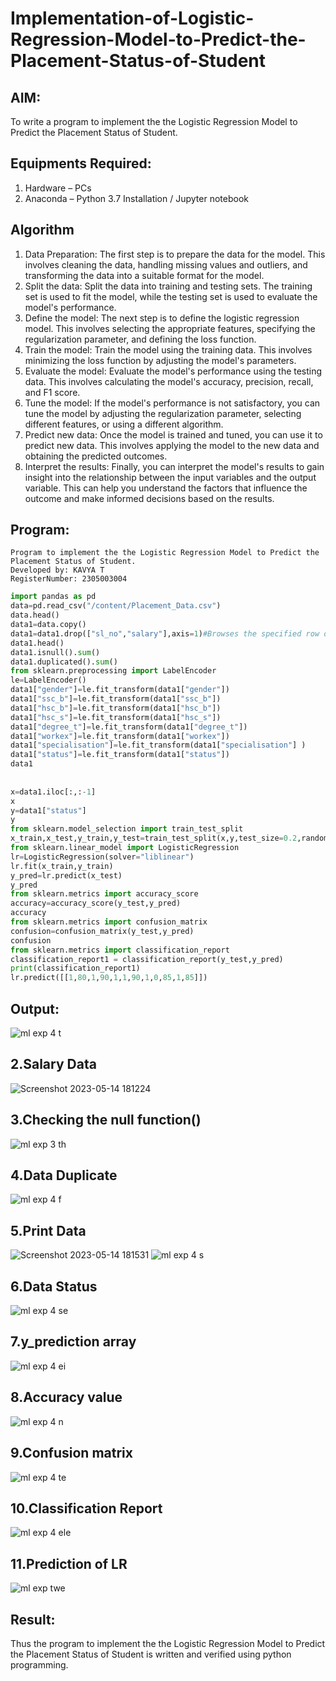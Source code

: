 # Implementation-of-Logistic-Regression-Model-to-Predict-the-Placement-Status-of-Student

## AIM:
To write a program to implement the the Logistic Regression Model to Predict the Placement Status of Student.

## Equipments Required:
1. Hardware – PCs
2. Anaconda – Python 3.7 Installation / Jupyter notebook

## Algorithm
1. Data Preparation: The first step is to prepare the data for the model. This 
involves cleaning the data, handling missing values and outliers, and 
transforming the data into a suitable format for the model.  
2. Split the data: Split the data into training and testing sets. The training set 
is used to fit the model, while the testing set is used to evaluate the model's 
performance.  
3. Define the model: The next step is to define the logistic regression model. 
This involves selecting the appropriate features, specifying the regularization 
parameter, and defining the loss function. 
4. Train the model: Train the model using the training data. This involves 
minimizing the loss function by adjusting the model's parameters. 
5. Evaluate the model: Evaluate the model's performance using the testing data. 
This involves calculating the model's accuracy, precision, recall, and F1 score. 
6. Tune the model: If the model's performance is not satisfactory, you can tune 
the model by adjusting the regularization parameter, selecting different 
features, or using a different algorithm.
7. Predict new data: Once the model is trained and tuned, you can use it to 
predict new data. This involves applying the model to the new data and 
obtaining the predicted outcomes.
8. Interpret the results: Finally, you can interpret the model's results to gain 
insight into the relationship between the input variables and the output 
variable. This can help you understand the factors that influence the outcome 
and make informed decisions based on the results. 
## Program:
```
Program to implement the the Logistic Regression Model to Predict the Placement Status of Student.
Developed by: KAVYA T 
RegisterNumber: 2305003004 
```
```python
import pandas as pd 
data=pd.read_csv("/content/Placement_Data.csv") 
data.head() 
data1=data.copy() 
data1=data1.drop(["sl_no","salary"],axis=1)#Browses the specified row or column 
data1.head() 
data1.isnull().sum() 
data1.duplicated().sum() 
from sklearn.preprocessing import LabelEncoder 
le=LabelEncoder() 
data1["gender"]=le.fit_transform(data1["gender"]) 
data1["ssc_b"]=le.fit_transform(data1["ssc_b"]) 
data1["hsc_b"]=le.fit_transform(data1["hsc_b"]) 
data1["hsc_s"]=le.fit_transform(data1["hsc_s"]) 
data1["degree_t"]=le.fit_transform(data1["degree_t"]) 
data1["workex"]=le.fit_transform(data1["workex"]) 
data1["specialisation"]=le.fit_transform(data1["specialisation"] )      
data1["status"]=le.fit_transform(data1["status"])        
data1  
 
 
x=data1.iloc[:,:-1] 
x 
y=data1["status"] 
y 
from sklearn.model_selection import train_test_split 
x_train,x_test,y_train,y_test=train_test_split(x,y,test_size=0.2,random_state=0) 
from sklearn.linear_model import LogisticRegression 
lr=LogisticRegression(solver="liblinear") 
lr.fit(x_train,y_train) 
y_pred=lr.predict(x_test) 
y_pred 
from sklearn.metrics import accuracy_score 
accuracy=accuracy_score(y_test,y_pred) 
accuracy 
from sklearn.metrics import confusion_matrix 
confusion=confusion_matrix(y_test,y_pred) 
confusion 
from sklearn.metrics import classification_report 
classification_report1 = classification_report(y_test,y_pred) 
print(classification_report1) 
lr.predict([[1,80,1,90,1,1,90,1,0,85,1,85]]) 

```

## Output:
![ml exp 4 t](https://github.com/Rama-Lekshmi/Implementation-of-Logistic-Regression-Model-to-Predict-the-Placement-Status-of-Student/assets/118541549/d343df92-e10c-416a-bbeb-469c70f9317b)
## 2.Salary Data
![Screenshot 2023-05-14 181224](https://github.com/Rama-Lekshmi/Implementation-of-Logistic-Regression-Model-to-Predict-the-Placement-Status-of-Student/assets/118541549/4dec9e7f-b24f-4947-8ed8-eb77166acd02)
## 3.Checking the null function()
![ml exp 3 th](https://github.com/Rama-Lekshmi/Implementation-of-Logistic-Regression-Model-to-Predict-the-Placement-Status-of-Student/assets/118541549/2bf8d777-40f9-4a15-819f-f740a88dc01b)
## 4.Data Duplicate
![ml exp 4 f](https://github.com/Rama-Lekshmi/Implementation-of-Logistic-Regression-Model-to-Predict-the-Placement-Status-of-Student/assets/118541549/24435259-ce8d-415e-a46e-515b3ce5bcd5)
## 5.Print Data
![Screenshot 2023-05-14 181531](https://github.com/Rama-Lekshmi/Implementation-of-Logistic-Regression-Model-to-Predict-the-Placement-Status-of-Student/assets/118541549/b61b0a25-84b6-41c7-952d-09f2099f6354)
![ml exp 4 s](https://github.com/Rama-Lekshmi/Implementation-of-Logistic-Regression-Model-to-Predict-the-Placement-Status-of-Student/assets/118541549/1af99856-990c-46db-adab-2fcb5646787c)
## 6.Data Status
![ml exp 4 se](https://github.com/Rama-Lekshmi/Implementation-of-Logistic-Regression-Model-to-Predict-the-Placement-Status-of-Student/assets/118541549/8d74f3ac-a247-4bce-82a4-b2bc27cdeb80)
## 7.y_prediction array
![ml exp 4 ei](https://github.com/Rama-Lekshmi/Implementation-of-Logistic-Regression-Model-to-Predict-the-Placement-Status-of-Student/assets/118541549/6d21b45c-3716-42ea-bfd8-0e6d4bd96875)
## 8.Accuracy value
![ml exp 4 n](https://github.com/Rama-Lekshmi/Implementation-of-Logistic-Regression-Model-to-Predict-the-Placement-Status-of-Student/assets/118541549/f13d398f-7b71-49bd-b787-2ae8b6c86f49)
## 9.Confusion matrix
![ml exp 4 te](https://github.com/Rama-Lekshmi/Implementation-of-Logistic-Regression-Model-to-Predict-the-Placement-Status-of-Student/assets/118541549/bea05d71-7a26-41df-b4af-84dc2d0788f6)
## 10.Classification Report
![ml exp 4 ele](https://github.com/Rama-Lekshmi/Implementation-of-Logistic-Regression-Model-to-Predict-the-Placement-Status-of-Student/assets/118541549/495dae98-1d9d-4fcf-bb3c-20e259485d07)
## 11.Prediction of LR
![ml exp twe](https://github.com/Rama-Lekshmi/Implementation-of-Logistic-Regression-Model-to-Predict-the-Placement-Status-of-Student/assets/118541549/17ef5d1d-79dc-41cb-a9d1-b05eff1c61dd)



## Result:
Thus the program to implement the the Logistic Regression Model to Predict the Placement Status of Student is written and verified using python programming.
